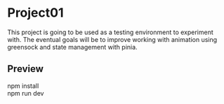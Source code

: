 # Project01
This project is going to be used as a testing environment to experiment with. The eventual goals will be to improve working with animation using greensock and state management with pinia. 



## Preview
npm install  
npm run dev  